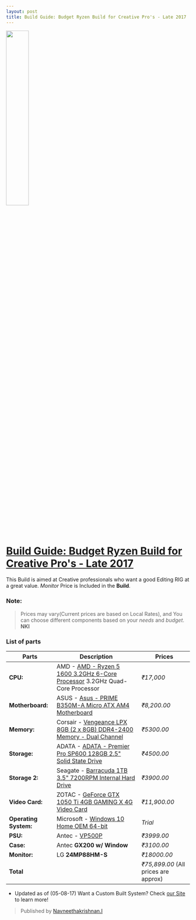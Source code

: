 ```yaml
---
layout: post
title: Build Guide: Budget Ryzen Build for Creative Pro's - Late 2017
---
```


<img src="https://cdn.rawgit.com/Navneet-Suresh/media/4bec4bbf/photos/169751_RYZEN_E_RGB.jpg" height="35%" width="35%">

# [Build Guide: Budget Ryzen Build for Creative Pro's - Late 2017](https://in.pcpartpicker.com/list/JWT3Yr)

This Build is aimed at Creative professionals who want a good Editing RIG at a great value. _Monitor_ Price is Included in the **Build**.

### Note:
> Prices may vary(Current prices are based on Local Rates), and You can choose different components based on your _needs_ and _budget_. **NKI**

### **List of parts**
| Parts | Description | Prices |
| --- | --- | --- |
| **CPU:** |  AMD - [AMD - Ryzen 5 1600 3.2GHz 6-Core Processor](https://in.pcpartpicker.com/product/mV98TW/amd-ryzen-5-1600-32ghz-6-core-processor-yd1600bbaebox) 3.2GHz Quad-Core Processor | _₹17,000_ |
| **Motherboard:** | ASUS - [Asus - PRIME B350M-A Micro ATX AM4 Motherboard](https://in.pcpartpicker.com/product/nLx9TW/asus-prime-b350m-a-micro-atx-am4-motherboard-prime-b350m-a) | _₹8,200.00_ |
| **Memory:** | Corsair - [Vengeance LPX 8GB (2 x 8GB) DDR4-2400 Memory - Dual Channel](https://in.pcpartpicker.com/product/y9rcCJ/corsair-memory-cmk16gx4m2a2400c16) | _₹5300.00_ |
| **Storage:** | ADATA - [ADATA - Premier Pro SP600 128GB 2.5" Solid State Drive](https://in.pcpartpicker.com/product/zc8Zxr/a-data-internal-hard-drive-asp600s3128gmc) | _₹4500.00_ |
| **Storage 2:** | Seagate - [Barracuda 1TB 3.5" 7200RPM Internal Hard Drive](https://in.pcpartpicker.com/product/kLmLrH/seagate-internal-hard-drive-st31000524as) | _₹3900.00_ | 
| **Video Card:** | ZOTAC - [GeForce GTX 1050 Ti 4GB GAMING X 4G Video Card](https://in.pcpartpicker.com/product/NndFf7/zotac-geforce-gtx-1050-ti-4gb-mini-video-card-zt-p10510a-10) | _₹11,900.00_ |
| **Operating System:** | Microsoft - [Windows 10 Home OEM 64-bit](https://in.pcpartpicker.com/product/wtgPxr/microsoft-os-kw900140) | _Trial_ | 
| **PSU:** | Antec -  [VP500P](https://in.pcpartpicker.com/product/Yf7CmG/antec-power-supply-vp500p) | _₹3999.00_ |
| **Case:** | Antec **GX200 w/ Window** | _₹3100.00_ |
| **Monitor:** | LG **24MP88HM-S** | _₹18000.00_ | 
| **Total** |  | _₹75,899.00_ (All prices are approx) |

* Updated as of (05-08-17)
Want a Custom Built System? Check [our Site](http://www.technavneet.com/contact/) to learn more! 
> Published by [Navneethakrishnan.I](http://www.technavneet.com)



